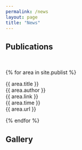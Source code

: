 ```yaml
---
permalink: /news
layout: page
title: "News"
---
```


## Publications
<br/>


{% for area in site.publist %}

<div class="container" style="display: inline-block; width: 100%; ">
    {{ area.title }}<br/>
    {{ area.author }}<br/>
    {{ area.link }}<br/>
    {{ area.time }}<br/>
    {{ area.url }}<br/>
</div>

{% endfor %}


## Gallery
<br/>

<figure data-behold-id="GOiyo7O9T1TK9QzdCf2P"></figure>
<script src="https://w.behold.so/widget.js" type="module"></script>
